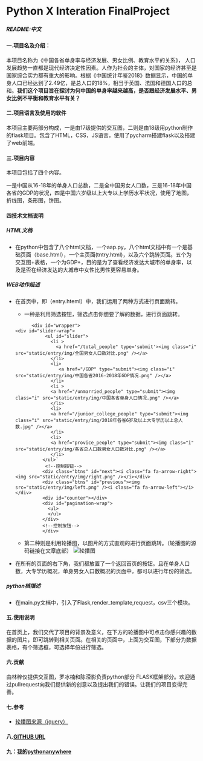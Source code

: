 # Python X Interation FinalProject

##### README:中文

#### 一.项目名及介绍：
本项目名称为《中国各省单身率与经济发展、男女比例、教育水平的关系》， 人口发展趋势一直都是现代经济决定性因素。人作为社会的主体，对国家的经济甚至是国家综合实力都有重大的影响。根据《中国统计年鉴2018》数据显示，中国的单身人口已经达到了2.49亿，是总人口的18%，相当于英国、法国和德国人口的总和。**我们这个项目旨在探讨为何中国的单身率越来越高，是否跟经济发展水平、男女比例不平衡和教育水平有关？**

#### 二.项目语言及使用的软件
本项目主要两部分构成，一是由17级提供的交互图，二则是由18级用python制作的flask项目。包含了HTML，CSS，JS语言，使用了pycharm搭建flask以及搭建了web前端。

#### 三.项目内容
本项目包括了四个内容。

一是中国从16-18年的单身人口总数，二是全中国男女人口数，三是16-18年中国各省的GDP的状况，四是中国六岁级以上大专以上学历水平状况，使用了地图，折线图，条形图，饼图。

#### 四技术文档说明
##### HTML文档
- 在python中包含了八个html文档，一个aap.py，八个html文档中有一个是基础页面（base.html），一个主页面(tntry.html)，以及六个跳转页面。五个为交互图+表格，一个为GDP+，目的是为了查看经济发达大城市的单身率，以及是否在经济发达的大城市中女性比男性更容易单身。

##### WEB动作描述
- 在首页中，即（entry.hteml）中，我们运用了两种方式进行页面跳转。
  - 一种是利用筛选按钮，筛选点击你想要了解的数据，进行页面跳转。
  ```
        <div id="wrapper">
  <div id="slider-wrap">
             <ul id="slider">
               <li >
                 <a href="/total_people" type='submit'><img class="i" src="static/entry/img/全国男女人口数对比.png" /></a>
               </li>
               <li>
                  <a href="/GDP" type="submit"><img class="i" src="static/entry/img/中国各省2016-2018年GDP情况.png" /></a>
               </li>
               <li >
               <a href="/unmarried_people" type="submit"><img class="i" src="static/entry/img/中国各省单身人口情况.png" /></a>
               </li>
               <li>
               <a href="/junior_college_people" type="submit"><img class="i" src="static/entry/img/2018年各省6岁及以上大专学历以上总人数.jpg" /></a>
               </li>
               <li>
               <a href="provice_people" type="submit"><img class="i" src="static/entry/img/各省总人口数男女人口数对比.png" /></a>
               </li>
            </ul>`
             <!--控制按钮-->
            <div class="btns" id="next"><i class="fa fa-arrow-right"><img src="static/entry/img/right.png" /></i></div>
            <div class="btns" id="previous"><img src="static/entry/img/left.png" /><i class="fa fa-arrow-left"></i></div>
            <div id="counter"></div>
            <div id="pagination-wrap">
              <ul>
              </ul>
            </div>
            <!--控制按钮-->
  			</div>
  	```
  	
  	- 第二种则是利用轮播图，以图片的方式直观的进行页面跳转。（轮播图的源码链接在文章底部）
  	![轮播图]()
  
- 在所有的页面的右下角，我们都放置了一个返回首页的按钮。且在单身人口数，大专学历概况，单身男女人口数概况的页面中，都可以进行年份的筛选。

##### python档描述
- 在main.py文档中，引入了Flask,render_template,request，csv三个模块。

#### 五.使用说明
在首页上，我们交代了项目的背景及意义，在下方的轮播图中可点击你感兴趣的数据的图片，即可跳转到相关页面。在相关的页面中，上面为交互图，下部分为数据表格，有个筛选框，可选择年份进行筛选。

#### 六.贡献
由林梓仪提供交互图，罗冰楠和陈滢影负责python部分 FLASK框架部分。欢迎通过pullrequest向我们提供新的创意以及提出我们的错误。让我们的项目变得完善。

#### 七.参考
- [轮播图来源（jquery）](http://www.jq22.com/jquery-info17666)

#### 八.[GITHUB URL](https://github.com/CNCYY/-Python-X-Interation-FinalProject)

#### 九：[我的pythonanywhere](http://chanyi.pythonanywhere.com/)
